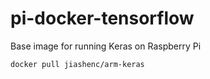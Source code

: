# pi-docker-tensorflow
Base image for running Keras on Raspberry Pi

```docker
docker pull jiashenc/arm-keras
```
